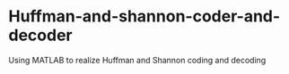 # Huffman-and-shannon-coder-and-decoder
Using MATLAB to realize Huffman and Shannon coding and decoding

